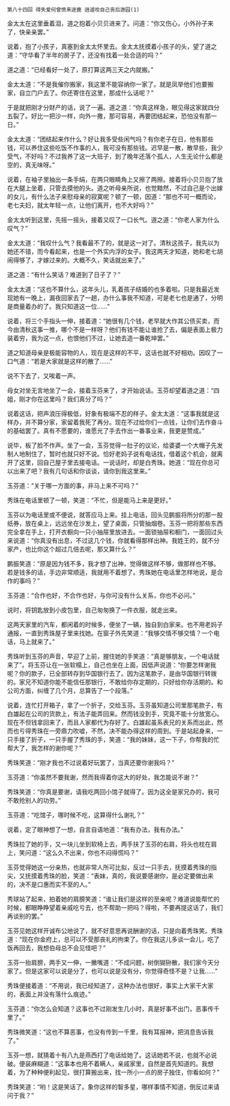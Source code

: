     第八十四回 得失爱何曾愤来逐鹿 逍遥咬自己丧后游园(1) 

   金太太在这里垂着泪，道之抱着小贝贝进来了。问道：“你又伤心，小外孙子来了，快亲亲罢。”

   说着，抱了小孩子，真塞到金太太怀里去。金太太抚摸着小孩子的头，望了道之道：“守华看了半年的房子了，还没有找着一处合适的吗？”

   道之道：“已经看好一处了，原打算这两三天之内就搬。”

   金太太道：“不是我催你搬家，我这里不能容纳你一家了。就是凤举他们也要搬家，自立门户去了。你还寄住在这里，那成什么话呢？”

   于是就把刚才分财产的话，说了一遍。道之道：“你真这样急，眼见得这家就四分五裂了。好比一把沙一样，向外一撒，那可容易，再要团结起来，恐怕没有那一日。”

   金太太道：“团结起来作什么？好让我多受些闲气吗？有你老子在日，他有那些钱，可以养住这些吃饭不作事的人，我可没有那些钱。迟早是一散，散早些，我少受气，不好吗？不过我养了这一大班子，到了晚年还落个孤人，人生无论什么都是空的，真无味呀。”

   说着，在袖子里抽出一条手绢，在两只眼睛角上又擦了两擦。接着将小贝贝抱了放在大腿上坐着，只管去摸他的头。道之听母亲所说，也觉黯然，不过自己是个出嫁的女儿，有什么法子来慰母亲的寂寞呢？顿了一顿，因道：“那也不可一概而论，老七夫妇，就太年轻一点，让他们离开，也不大好吗？”

   金太太听到这里，先摇一摇头，接着又叹了一口长气。道之道：“你老人家为什么叹气？”

   金太太道：“我叹什么气？我看最不了的，就是这一对了。清秋这孩子，我先以为她还不错，而今看起来，也是一个外实内浮的女子。我这两天才知道，她和老七胡闹得够了，才嫁过来的。大概不久，笑话就出来了。”

   道之道：“有什么笑话？难道到了日子了？”

   金太太道：“这也不算什么，这年头儿，乳着孩子结婚的也多着啦。只是我最近发现她有一晚上，漏夜回家去了一趟，办什么事我不知道，可是老七也是通了，分明是商量着办的了。我只知道这一位……”

   说着，将三个手指头一伸，接着道：“她很有几个钱，老早就大作其公债买卖，而今由清秋这事一推，哪个不是一样呀？他们有钱不能让谁抢了去，偏是表面上极力装着穷，我为这一点，也恨他们不过，让她去造一番乾坤罢。”

   道之知道母亲是极能容物的人，现在是这样的不平，这话也就不好相劝。因叹了一口气道：“若是大家就是这样的散了……”

   说不下去了，又唉着一声。

   母女对坐无言地坐了一会，接着玉芬来了，才开始说话。玉芬却望着道之道：“四姐，刚才你在这里吗？我们真分了吗？”

   说着这话，把声浪压得极低，好象有极端不忍的样子。金太太道：“这事我就是这样办，并不算分家，家留着我死了再分。现在不过给你们一点钱，让你们去作奋斗的基础罢了。真有不愿要的，谁愿光了手去作出一番事业来，我更是赞成。”

   说毕，板了脸不作声。坐了一会，玉芬觉得一肚子的议论，给婆婆一个大帽子先发制人地制住了，暂时也就只好不说。恰好老妈子说有电话找，借着这个机会，就离开了这里，回自己屋子里去接电话。一说话时，却是白秀珠。她道：“现在你总可以出来了吧？我有几句话和你谈谈，请你到我这里来。”

   玉芬道：“关于哪一方面的事，非马上来不可吗？”

   秀珠在电话里顿了一顿，笑道：“不忙，但是能马上来是更好。”

   玉芬以为电话里或不便说，就答应马上来。挂上电话，回头见鹏振将所分的那一股纸券，放在桌上，远远坐在沙发上，望了桌面，只管抽烟卷。玉芬一把将那些东西完全拿在手上，打开衣橱向一只小抽屉里放进去。一面锁抽屉和橱门，一面回过头来说道：“你真没有出息，不过这几个钱，你就看得那样出神。我姓王的，就不分家产，也比你这个超过几倍去呢，那又算什么？”

   鹏振笑道：“原是因为钱不多，我才想了出神，觉得做这样不够，做那样也不够。若是钱多的话，手边非常顺适，我就用不着想了。秀珠她在电话里怎样地说，是合作的事吗？”

   玉芬道：“合作也好，不合作也好，与你可没有什么关系，你也不必问。”

   说时，将钥匙放到小皮包里，自己匆匆换了一件衣服，就走出来。

   这两天家里的汽车，都闲着的时候多，便坐了一辆，独自到白家来。也不用老妈子通报，一直到秀珠屋子里来找她。在窗子外先笑道：“我够交情不够交情？一个电话，马上就来了。”

   秀珠听到玉芬的声音，早迎了上前，握住她的手笑道：“真是够朋友，一个电话就来了”。将玉芬让在一张软榻上，自己也坐在上面，因低声说道：“你要怎样谢我呢？你的款子，已全部转存到华国银行去了。因为这笔款子，是由华国银行转拨的。家兄不知道你能不能信任那银行，不敢给你存定期的，只好给你存活期的。和公司方面，纠缠了几个月，总算告了一个段落。”

   说着，连忙打开箱子，拿了一个折子，交给玉芬。玉芬虽知道公司里那笔款子，有白雄起在公司的货款上，有法子能弄回来。然而钱没到手，究竟不能十分放宽心。现在不但钱拿回来了，而且人家都代为存好了。白雄起虽系表兄的关系而出此，然而也亏得秀珠在一旁鼎力吹嘘，不然，决不能办得这样的周到。于是站起身来，一只手接了折子，一只手握了秀珠的手，笑道：“我的妹妹，这一下子，你帮我的忙帮大了，我怎样的谢你呢？”

   秀珠笑道：“刚才我也不过说着好玩罢了，当真还要你谢我吗？”

   玉芬道：“你虽然不要我谢，然而我得着你这大的好处，我怎能说不谢？”

   秀珠笑道：“你真是要谢，请我吃两回小馆子就得了。因为这全是家兄办的，我可不敢抢别人的功劳。”

   玉芬道：“吃馆子，哪时候不吃，这算得什么谢礼？”

   说着，定了眼神想了一想，自言自语地道：“我有办法，我有办法。”

   秀珠拉了她的手，又一块儿坐到软椅上去，两手扶了玉芬的右肩，将头也枕在肩上，笑问道：“这么久不出来，你也不闷得慌吗？”

   玉芬觉得她这一分亲热，也就非常人所可比拟，反过一只手去，抚摸着秀珠的指尖，又抚摸着秀珠的脸，笑道：“表妹，真的，我说要感谢你，是必定要做出来的，决不是口惠而实不至的人。”

   秀球站了起来，拍着她的肩膀笑道：“谁让我们是这样的至亲呢？难道说能帮忙的时候，都眼睁睁望着亲戚吃亏去，也不帮助一把吗？得啦，不要再提这话了，我们再谈别的罢。”

   玉芬见她这样开诚布公地说了，就不好意思再说酬谢的话，只是向着秀珠笑。秀珠道：“现在你金府上，总可以不受那丧礼的拘束了。你在我这儿多谈一会儿，吃了饭再回去，我想伯母总不会见怪吧？”

   玉芬一抬肩膀，两手又一伸，一撇嘴道：“不成问题，树倒猢狲散，我们家今天分家了。但是这家可以说是分了，也可以说是没有分，你觉得奇怪不是？让我……”

   秀珠便接着道：“不用说，我已经知道了，这种办法也很好，事实上大家干大家的，表面上并没有落什么痕迹。”

   玉芬道：“你怎么会知道？这事也不过刚发生几小时，真是好事不出门，恶事传千里了。”

   秀珠微笑道：“这也不算恶事，也没有传到一千里，我有耳报神，把消息告诉我了。”

   玉芬一想，就猜着十有八九是燕西打了电话给她了。这话她若不说，也就不必说破。便装麻糊道：“这事本也用不着瞒人，亲戚家里，自然是首先知道的。我想着，为了种种便利起见，很打算搬出来，找一所小一点的房子独住，你看如何？”

   秀珠笑道：“哟！这是笑话了。象你这样的智多星，哪样事情不知道，倒反过来请问于我？”

